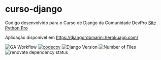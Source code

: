 # curso-django
Codigo desenvolvido para o Curso de Django da Comunidade DevPro [Site Python Pro](https://plataforma.dev.pro.br/)

Aplicação disponivel em https://djangorobmarini.herokuapp.com/

![GA Workflow](https://github.com/robbienroll/curso-django/actions/workflows/curso_django_ci.yml/badge.svg)
[![codecov](https://codecov.io/gh/robbienroll/curso-django/branch/main/graph/badge.svg?token=f6b14a7a-e286-41c6-baa8-93597e51eaa2)](https://codecov.io/gh/robbienroll/curso-django)
![Django Version](https://img.shields.io/github/pipenv/locked/dependency-version/robbienroll/curso-django/django?color=brightgreen&style=plastic)
![Number of Files](https://img.shields.io/github/directory-file-count/robbienroll/curso-django?color=brightgreen&label=number%20of%20files&style=plastic)
![renovate dependency status]([![Renovate](https://img.shields.io/badge/renovate-enabled-brightgreen.svg)](https://renovatebot.com))

